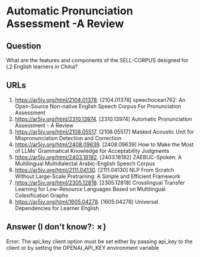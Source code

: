 # Automatic Pronunciation Assessment -A Review

## Question

What are the features and components of the SELL-CORPUS designed for L2 English learners in China?

## URLs

1. https://ar5iv.org/html/2104.01378. [2104.01378] speechocean762: An Open-Source Non-native English Speech Corpus For Pronunciation Assessment
2. https://ar5iv.org/html/2310.13974. [2310.13974] Automatic Pronunciation Assessment - A Review
3. https://ar5iv.org/html/2108.05517. [2108.05517] Masked Acoustic Unit for Mispronunciation Detection and Correction
4. https://ar5iv.org/html/2408.09639. [2408.09639] How to Make the Most of LLMs’ Grammatical Knowledge for Acceptability Judgments
5. https://ar5iv.org/html/2403.18182. [2403.18182] ZAEBUC-Spoken: A Multilingual Multidialectal Arabic-English Speech Corpus
6. https://ar5iv.org/html/2111.04130. [2111.04130] NLP From Scratch Without Large-Scale Pretraining: A Simple and Efficient Framework
7. https://ar5iv.org/html/2305.12818. [2305.12818] Crosslingual Transfer Learning for Low-Resource Languages Based on Multilingual Colexification Graphs
8. https://ar5iv.org/html/1605.04278. [1605.04278] Universal Dependencies for Learner English

## Answer (I don't know?: ✗)

Error: The api_key client option must be set either by passing api_key to the client or by setting the OPENAI_API_KEY environment variable